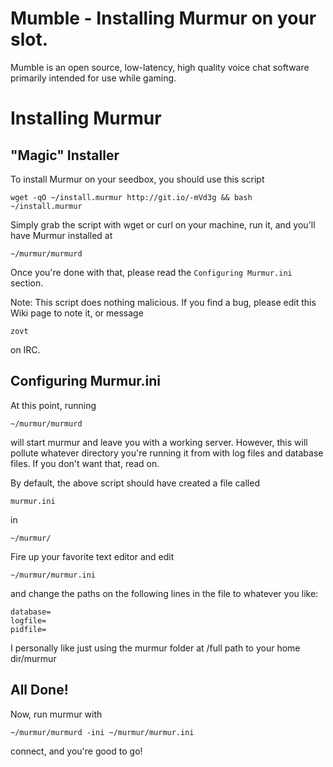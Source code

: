 Mumble - Installing Murmur on your slot.
========================================

Mumble is an open source, low-latency, high quality voice chat software primarily intended for use while gaming.  
  

Installing Murmur
=================

  

"Magic" Installer
-----------------

  
To install Murmur on your seedbox, you should use this script  
  

    wget -qO ~/install.murmur http://git.io/-mVd3g && bash ~/install.murmur

  
Simply grab the script with wget or curl on your machine, run it, and you'll have Murmur installed at  
  

    ~/murmur/murmurd

  
Once you're done with that, please read the `Configuring Murmur.ini` section.  
  
Note: This script does nothing malicious. If you find a bug, please edit this Wiki page to note it, or message  
  

    zovt

  
on IRC.  
  

Configuring Murmur.ini
----------------------

  
At this point, running  
  

    ~/murmur/murmurd

  
will start murmur and leave you with a working server. However, this will pollute whatever directory you're running it from with log files and database files. If you don't want that, read on.  
  
By default, the above script should have created a file called  
  

    murmur.ini

  
in  
  

    ~/murmur/

  
Fire up your favorite text editor and edit  
  

    ~/murmur/murmur.ini

  
and change the paths on the following lines in the file to whatever you like:  
  

    database=
    logfile=
    pidfile=

  
I personally like just using the murmur folder at /full path to your home dir/murmur  
  

All Done!
---------

  
Now, run murmur with  
  

    ~/murmur/murmurd -ini ~/murmur/murmur.ini

  
connect, and you're good to go!  
  

